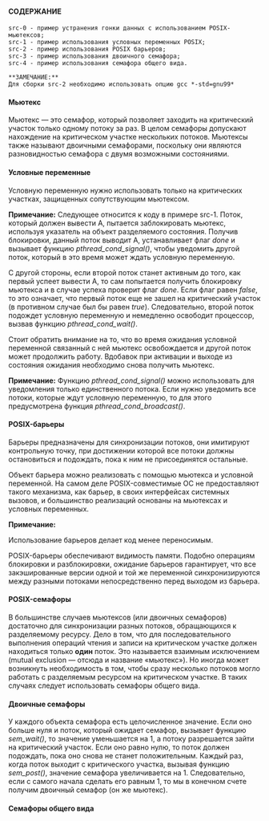 #### СОДЕРЖАНИЕ

```
src-0 - пример устранения гонки данных с использованием POSIX-мьютексов;
src-1 - пример использования условных переменных POSIX;
src-2 - пример использования POSIX барьеров;
src-3 - пример использования двоичного семафора;
src-4 - пример использования семафора общего вида.

**ЗАМЕЧАНИЕ:**
Для сборки src-2 необходимо использовать опцию gcc *-std=gnu99*
```

#### Мьютекс

Мьютекс — это семафор, который позволяет заходить на критический
участок только одному потоку за раз. В целом семафоры допускают нахождение
на критическом участке нескольких потоков.
Мьютексы также называют двоичными семафорами, поскольку они
являются разновидностью семафора с двумя возможными состояниями.

#### Условные переменные

Условную переменную нужно использовать только на критических участках, защищенных сопутствующим мьютексом.

**Примечание:** Следующее относится к коду в примере src-1.
Поток, который должен вывести A, пытается заблокировать мьютекс, используя указатель 
на объект разделяемого состояния.
Получив блокировки, данный поток выводит A, устанавливает флаг *done* и вызывает функцию *pthread_cond_signal()*, 
чтобы уведомить другой поток, который в это время может ждать условную переменную.

С другой стороны, если второй поток станет активным до того, как первый успеет вывести A,
то сам попытается получить блокировку мьютекса и в случае успеха проверит флаг *done*. 
Если флаг равен *false*, то это означает, что первый поток еще не зашел на критический участок
(в противном случае был бы равен *true*). Следовательно, второй поток подождет условную переменную и немедленно
освободит процессор, вызвав функцию *pthread_cond_wait()*.

Стоит обратить внимание на то, что во время ожидания условной переменной связанный с ней мьютекс освобождается 
и другой поток может продолжить работу. Вдобавок при активации и выходе из состояния ожидания необходимо снова 
получить мьютекс.

**Примечание:**
Функцию *pthread_cond_signal()* можно использовать для уведомления только единственного потока. Если нужно уведомить 
все потоки, которые ждут условную переменную, то для этого предусмотрена функция *pthread_cond_broadcast()*. 

#### POSIX-барьеры

Барьеры предназначены для синхронизации потоков, они имитируют контрольную точку, при достижении которой все
потоки должны остановиться и подождать, пока к ним не присоединятся остальные.

Объект барьера можно реализовать с помощью мьютекса и условной переменной. На самом деле POSIX-совместимые ОС 
не предоставляют такого механизма, как барьер, в своих интерфейсах системных вызовов, и большинство реализаций
основаны на мьютексах и условных переменных.

**Примечание:**

Использование барьеров делает код менее переносимым.

POSIX-барьеры обеспечивают видимость памяти. Подобно операциям блокировки и разблокировки, ожидание барьеров гарантирует, 
что все закэшированные версии одной и той же переменной синхронизируются между разными потоками непосредственно 
перед выходом из барьера.

#### POSIX-семафоры

В большинстве случаев мьютексов (или двоичных семафоров) достаточно для синхронизации разных потоков, 
обращающихся к разделяемому ресурсу. Дело в том, что для последовательного выполнения операций чтения и записи на критическом
участке должен находиться только **один** поток. Это называется взаимным исключением (mutual exclusion — отсюда и название «мьютекс»).
Но иногда может возникнуть необходимость в том, чтобы сразу несколько потоков могло работать с разделяемым ресурсом на критическом участке. 
В таких случаях следует использовать семафоры общего вида.

#### Двоичные семафоры

У каждого объекта семафора есть целочисленное значение. Если оно больше нуля и поток, который ожидает семафор, 
вызывает функцию *sem_wait()*, то значение уменьшается на 1, а потоку разрешается зайти на критический участок. 
Если оно равно нулю, то поток должен подождать, пока оно снова не станет положительным. Каждый раз, когда поток выходит 
с критического участка, вызывая функцию *sem_post()*, значение семафора увеличивается на 1. 
Следовательно, если с самого начала сделать его равным 1, то мы в конечном счете получим двоичный семафор (он же мьютекс).

#### Семафоры общего вида





